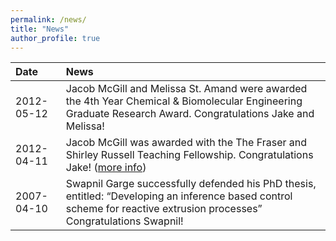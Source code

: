 ```yaml
---
permalink: /news/
title: "News"
author_profile: true
---
```


|Date|News|
|:-        |:-|
|2012-05-12|Jacob McGill and Melissa St. Amand were awarded the 4th Year Chemical & Biomolecular Engineering Graduate Research Award. Congratulations Jake and Melissa!|
|2012-04-11|Jacob McGill was awarded with the The Fraser and Shirley Russell Teaching Fellowship. Congratulations Jake! ([more info](http://research.che.udel.edu/research_groups/systems/documents/teaching%20fellow.pdf))|
|2007-04-10|Swapnil Garge successfully defended his PhD thesis, entitled: “Developing an inference based control scheme for reactive extrusion processes” Congratulations Swapnil!|
